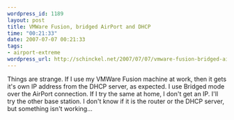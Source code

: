 ```yaml
--- 
wordpress_id: 1189
layout: post
title: VMWare Fusion, bridged AirPort and DHCP
time: "00:21:33"
date: 2007-07-07 00:21:33
tags: 
- airport-extreme
wordpress_url: http://schinckel.net/2007/07/07/vmware-fusion-bridged-airport-and-dhcp/
---
```

Things are strange. If I use my VMWare Fusion machine at work, then it gets it's own IP address from the DHCP server, as expected. I use Bridged mode over the AirPort connection. If I try the same at home, I don't get an IP. I'll try the other base station. I don't know if it is the router or the DHCP server, but something isn't working... 
